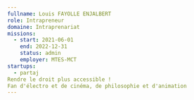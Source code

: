 ```yaml
---
fullname: Louis FAYOLLE ENJALBERT
role: Intrapreneur
domaine: Intraprenariat
missions:
  - start: 2021-06-01
    end: 2022-12-31
    status: admin
    employer: MTES-MCT
startups:
  - partaj
Rendre le droit plus accessible ! 
Fan d'électro et de cinéma, de philosophie et d'animation
---
```


